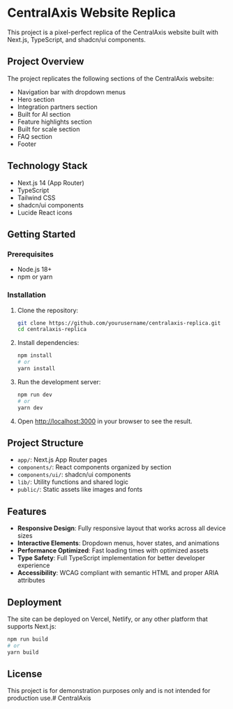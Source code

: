 # CentralAxis Website Replica

 This project is a pixel-perfect replica of the CentralAxis website built with Next.js, TypeScript, and shadcn/ui components.

## Project Overview

The project replicates the following sections of the CentralAxis website:
- Navigation bar with dropdown menus
- Hero section
- Integration partners section
- Built for AI section
- Feature highlights section
- Built for scale section
- FAQ section
- Footer



## Technology Stack

- Next.js 14 (App Router)
- TypeScript
- Tailwind CSS
- shadcn/ui components
- Lucide React icons



## Getting Started

### Prerequisites

- Node.js 18+ 
- npm or yarn

### Installation

1. Clone the repository:
   ```bash
   git clone https://github.com/yourusername/centralaxis-replica.git
   cd centralaxis-replica
   ```

2. Install dependencies:
   ```bash
   npm install
   # or
   yarn install
   ```

3. Run the development server:
   ```bash
   npm run dev
   # or
   yarn dev
   ```

4. Open [http://localhost:3000](http://localhost:3000) in your browser to see the result.


## Project Structure

- `app/`: Next.js App Router pages
- `components/`: React components organized by section
- `components/ui/`: shadcn/ui components
- `lib/`: Utility functions and shared logic
- `public/`: Static assets like images and fonts



## Features

- **Responsive Design**: Fully responsive layout that works across all device sizes
- **Interactive Elements**: Dropdown menus, hover states, and animations
- **Performance Optimized**: Fast loading times with optimized assets
- **Type Safety**: Full TypeScript implementation for better developer experience
- **Accessibility**: WCAG compliant with semantic HTML and proper ARIA attributes



## Deployment

The site can be deployed on Vercel, Netlify, or any other platform that supports Next.js:

```bash
npm run build
# or
yarn build
```



## License

This project is for demonstration purposes only and is not intended for production use.#   C e n t r a l A x i s 
